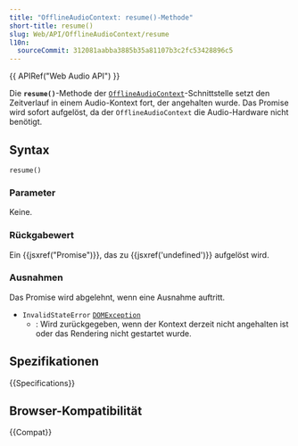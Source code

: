 ```yaml
---
title: "OfflineAudioContext: resume()-Methode"
short-title: resume()
slug: Web/API/OfflineAudioContext/resume
l10n:
  sourceCommit: 312081aabba3885b35a81107b3c2fc53428896c5
---
```


{{ APIRef("Web Audio API") }}

Die **`resume()`**-Methode der
[`OfflineAudioContext`](/de/docs/Web/API/OfflineAudioContext)-Schnittstelle setzt den Zeitverlauf in einem Audio-Kontext fort, der angehalten wurde. Das Promise wird sofort aufgelöst, da der `OfflineAudioContext` die Audio-Hardware nicht benötigt.

## Syntax

```js-nolint
resume()
```

### Parameter

Keine.

### Rückgabewert

Ein {{jsxref("Promise")}}, das zu {{jsxref('undefined')}} aufgelöst wird.

### Ausnahmen

Das Promise wird abgelehnt, wenn eine Ausnahme auftritt.

- `InvalidStateError` [`DOMException`](/de/docs/Web/API/DOMException)
  - : Wird zurückgegeben, wenn der Kontext derzeit nicht angehalten ist oder das Rendering nicht gestartet wurde.

## Spezifikationen

{{Specifications}}

## Browser-Kompatibilität

{{Compat}}
